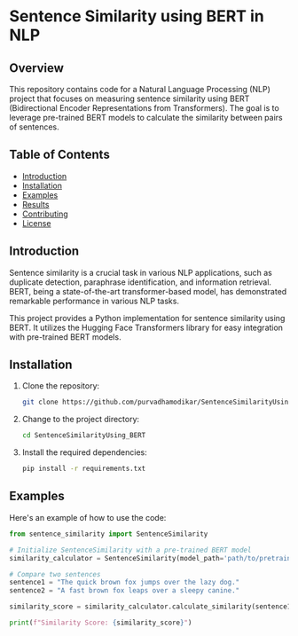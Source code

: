 # Sentence Similarity using BERT in NLP

## Overview

This repository contains code for a Natural Language Processing (NLP) project that focuses on measuring sentence similarity using BERT (Bidirectional Encoder Representations from Transformers). The goal is to leverage pre-trained BERT models to calculate the similarity between pairs of sentences.

## Table of Contents

- [Introduction](#introduction)
- [Installation](#installation)
- [Examples](#examples)
- [Results](#results)
- [Contributing](#contributing)
- [License](#license)

## Introduction

Sentence similarity is a crucial task in various NLP applications, such as duplicate detection, paraphrase identification, and information retrieval. BERT, being a state-of-the-art transformer-based model, has demonstrated remarkable performance in various NLP tasks.

This project provides a Python implementation for sentence similarity using BERT. It utilizes the Hugging Face Transformers library for easy integration with pre-trained BERT models.

## Installation

1. Clone the repository:

    ```bash
    git clone https://github.com/purvadhamodikar/SentenceSimilarityUsing_BERT
    ```

2. Change to the project directory:

    ```bash
    cd SentenceSimilarityUsing_BERT
    ```

3. Install the required dependencies:

    ```bash
    pip install -r requirements.txt
    ```

## Examples

Here's an example of how to use the code:

```python
from sentence_similarity import SentenceSimilarity

# Initialize SentenceSimilarity with a pre-trained BERT model
similarity_calculator = SentenceSimilarity(model_path='path/to/pretrained/bert')

# Compare two sentences
sentence1 = "The quick brown fox jumps over the lazy dog."
sentence2 = "A fast brown fox leaps over a sleepy canine."

similarity_score = similarity_calculator.calculate_similarity(sentence1, sentence2)

print(f"Similarity Score: {similarity_score}")
